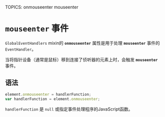 TOPICS: onmouseenter
        mouseenter

# `mouseenter` 事件

`GlobalEventHandlers` mixin的 **`onmouseenter`** 属性是用于处理 **`mouseenter`** 事件的`EventHandler`。

当将指针设备（通常是鼠标）移到连接了侦听器的元素上时，会触发 **`mouseenter`** 事件。

## 语法

```javascript
element.onmouseenter = handlerFunction;
var handlerFunction = element.onmouseenter;
```

`handlerFunction` 是 `null` 或指定事件处理程序的JavaScript函数。
